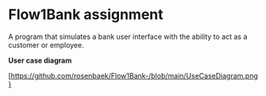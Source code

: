 # Flow1Bank assignment

A program that simulates a bank user interface with the ability to act as a customer or employee.

**User case diagram**

[https://github.com/rosenbaek/Flow1Bank-/blob/main/UseCaseDiagram.png}

